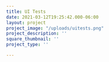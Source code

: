 ```yaml
---
title: UI Tests
date: 2021-03-12T19:25:42.000-06:00
layout: project
project_image: "/uploads/uitests.png"
project_description: ''
square_thumbnail: ''
project_type: ''

---
```

